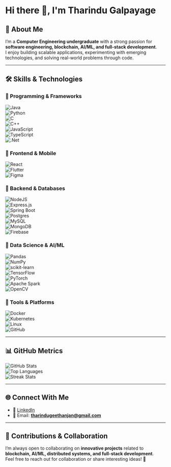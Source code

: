 # Hi there 👋, I'm Tharindu Galpayage  

## 🚀 About Me  

I’m a **Computer Engineering undergraduate** with a strong passion for **software engineering, blockchain, AI/ML, and full-stack development**.  
I enjoy building scalable applications, experimenting with emerging technologies, and solving real-world problems through code.  

---

## 🛠️ Skills & Technologies  

### 🔹 Programming & Frameworks  
![Java](https://img.shields.io/badge/Java-%23ED8B00.svg?style=for-the-badge&logo=java&logoColor=white)  
![Python](https://img.shields.io/badge/python-%233776AB.svg?style=for-the-badge&logo=python&logoColor=white)  
![C](https://img.shields.io/badge/C-00599C?style=for-the-badge&logo=c&logoColor=white)  
![C++](https://img.shields.io/badge/C++-00599C?style=for-the-badge&logo=cplusplus&logoColor=white)  
![JavaScript](https://img.shields.io/badge/javascript-%23323330.svg?style=for-the-badge&logo=javascript&logoColor=%23F7DF1E)  
![TypeScript](https://img.shields.io/badge/typescript-%23007ACC.svg?style=for-the-badge&logo=typescript&logoColor=white)  
![.Net](https://img.shields.io/badge/.NET-5C2D91?style=for-the-badge&logo=.net&logoColor=white)  

### 🔹 Frontend & Mobile  
![React](https://img.shields.io/badge/react-%2320232a.svg?style=for-the-badge&logo=react&logoColor=%2361DAFB)  
![Flutter](https://img.shields.io/badge/Flutter-%2302569B.svg?style=for-the-badge&logo=Flutter&logoColor=white)  
![Figma](https://img.shields.io/badge/figma-%23F24E1E.svg?style=for-the-badge&logo=figma&logoColor=white)  

### 🔹 Backend & Databases  
![NodeJS](https://img.shields.io/badge/node.js-6DA55F?style=for-the-badge&logo=node.js&logoColor=white)  
![Express.js](https://img.shields.io/badge/express.js-%23404d59.svg?style=for-the-badge&logo=express&logoColor=%2361DAFB)  
![Spring Boot](https://img.shields.io/badge/spring-%236DB33F.svg?style=for-the-badge&logo=spring&logoColor=white)  
![Postgres](https://img.shields.io/badge/postgres-%23316192.svg?style=for-the-badge&logo=postgresql&logoColor=white)  
![MySQL](https://img.shields.io/badge/mysql-%2300f.svg?style=for-the-badge&logo=mysql&logoColor=white)  
![MongoDB](https://img.shields.io/badge/MongoDB-%234ea94b.svg?style=for-the-badge&logo=mongodb&logoColor=white)  
![Firebase](https://img.shields.io/badge/firebase-%23039BE5.svg?style=for-the-badge&logo=firebase)  

### 🔹 Data Science & AI/ML  
![Pandas](https://img.shields.io/badge/pandas-%23150458.svg?style=for-the-badge&logo=pandas&logoColor=white)  
![NumPy](https://img.shields.io/badge/numpy-%23013243.svg?style=for-the-badge&logo=numpy&logoColor=white)  
![scikit-learn](https://img.shields.io/badge/scikit--learn-%23F7931E.svg?style=for-the-badge&logo=scikit-learn&logoColor=white)  
![TensorFlow](https://img.shields.io/badge/TensorFlow-%23FF6F00.svg?style=for-the-badge&logo=TensorFlow&logoColor=white)  
![PyTorch](https://img.shields.io/badge/PyTorch-%23EE4C2C.svg?style=for-the-badge&logo=pytorch&logoColor=white)  
![Apache Spark](https://img.shields.io/badge/Apache%20Spark-FDEE21?style=flat-square&logo=apachespark&logoColor=black)  
![OpenCV](https://img.shields.io/badge/opencv-%23white.svg?style=for-the-badge&logo=opencv&logoColor=white)  

### 🔹 Tools & Platforms  
![Docker](https://img.shields.io/badge/Docker-2496ED?style=for-the-badge&logo=docker&logoColor=white)  
![Kubernetes](https://img.shields.io/badge/Kubernetes-326CE5?style=for-the-badge&logo=kubernetes&logoColor=white)  
![Linux](https://img.shields.io/badge/Linux-FCC624?style=for-the-badge&logo=linux&logoColor=black)  
![GitHub](https://img.shields.io/badge/GitHub-000000?style=for-the-badge&logo=GitHub&logoColor=white)  

---

## 📊 GitHub Metrics  

![GitHub Stats](https://github-readme-stats.vercel.app/api?username=TharinduGeethanjan&show_icons=true&theme=tokyonight)  
![Top Languages](https://github-readme-stats.vercel.app/api/top-langs/?username=TharinduGeethanjan&layout=compact&theme=tokyonight)  
![Streak Stats](https://github-readme-streak-stats.herokuapp.com/?user=TharinduGeethanjan&theme=tokyonight)  

---

## 🌐 Connect With Me  

- 💼 [LinkedIn](https://www.linkedin.com/in/tharindu-galpayage-5936471b4)  
- 📧 Email: **tharindugeethanjan@gmail.com**  

---

## 🤝 Contributions & Collaboration  

I’m always open to collaborating on **innovative projects** related to **blockchain, AI/ML, distributed systems, and full-stack development**.  
Feel free to reach out for collaboration or share interesting ideas! 🚀  
